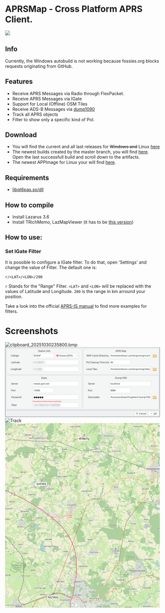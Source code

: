 # APRSMap - Cross Platform APRS Client.

[![](https://www.paypalobjects.com/en_US/i/btn/btn_donateCC_LG.gif)](https://www.paypal.com/donate/?hosted_button_id=ZDB5ZSNJNK9XQ)

## Info

Currently, the Windows autobuild is not working because fossies.org blocks requests originating from GitHub.

## Features

- Receive APRS Messages via Radio through FlexPacket.
- Receive APRS Messages via IGate
- Support for Local (Offline) OSM Tiles
- Receive ADS-B Messages via [dump1090](https://github.com/antirez/dump1090)
- Track all APRS objects
- Filter to show only a specific kind of PoI.

## Download

- You will find the current and all last releases for ~~Windows and~~ Linux [here](https://github.com/andreaspeters/aprsmap/releases)
- The newest builds created by the master branch, you will find [here](https://github.com/andreaspeters/aprsmap/actions). Open
  the last successfull build and scroll down to the artifacts.
- The newest APPImage for Linux your will find [here](https://www.hamradiotech.de/assets/download/APRS_Map-x86_64.AppImage).

## Requirements

- [libqt6pas.so/dll](https://github.com/davidbannon/libqt6pas/releases)

## How to compile

- Install Lazarus 3.6
- Install TRichMemo, LazMapViewer (it has to be [this version](https://github.com/wp-xyz/LazMapViewer.git))

## How to use:

### Set IGate Filter

It is possible to configure a IGate filter. To do that, open 'Settings' and 
change the value of Filter. The default one is:

```
r/<LAT>/<LON>/200
```

`r` Stands for the "Range" Filter. `<LAT>` and `<LON>` will be replaced with 
the values of Latitude and Longitude. `200` is the range in km arround
your position.

Take a look into the official [APRS-IS manual](https://www.aprs-is.net/javAPRSFilter.aspx)
to find more examples for filters.


# Screenshots

![clipboard_20251030235800.bmp](vx_images/clipboard_20251030235800.bmp)
![clipboard_20251030235939.bmp](vx_images/clipboard_20251030235939.bmp)
![Track](vx_images/clipboard_20251029091932.bmp)
![Track](vx_images/clipboard_20251028114057.bmp)

